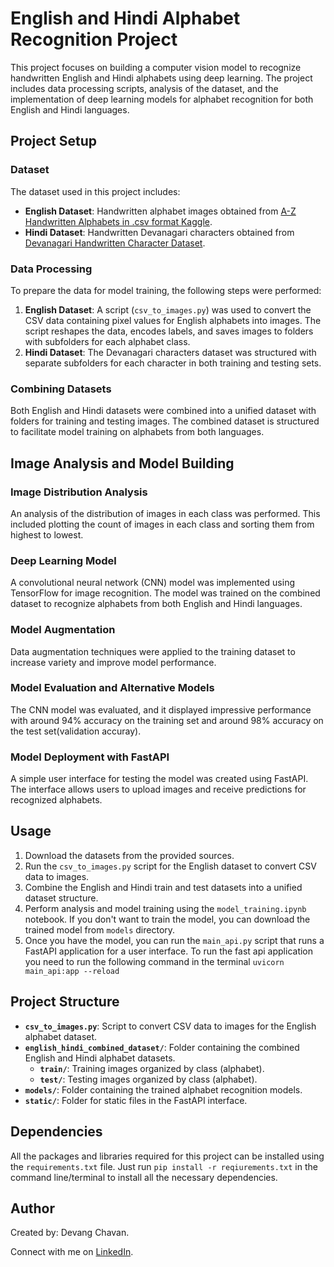 # English and Hindi Alphabet Recognition Project

This project focuses on building a computer vision model to recognize handwritten English and Hindi alphabets using deep learning. The project includes data processing scripts, analysis of the dataset, and the implementation of deep learning models for alphabet recognition for both English and Hindi languages.

## Project Setup

### Dataset
The dataset used in this project includes:
- **English Dataset**: Handwritten alphabet images obtained from [A-Z Handwritten Alphabets in .csv format Kaggle](https://www.kaggle.com/datasets/sachinpatel21/az-handwritten-alphabets-in-csv-format/data).
- **Hindi Dataset**: Handwritten Devanagari characters obtained from [Devanagari Handwritten Character Dataset](https://archive.ics.uci.edu/dataset/389/devanagari+handwritten+character+dataset).

### Data Processing
To prepare the data for model training, the following steps were performed:
1. **English Dataset**: A script (`csv_to_images.py`) was used to convert the CSV data containing pixel values for English alphabets into images. The script reshapes the data, encodes labels, and saves images to folders with subfolders for each alphabet class.
2. **Hindi Dataset**: The Devanagari characters dataset was structured with separate subfolders for each character in both training and testing sets.

### Combining Datasets
Both English and Hindi datasets were combined into a unified dataset with folders for training and testing images. The combined dataset is structured to facilitate model training on alphabets from both languages.

## Image Analysis and Model Building

### Image Distribution Analysis
An analysis of the distribution of images in each class was performed. This included plotting the count of images in each class and sorting them from highest to lowest.

### Deep Learning Model
A convolutional neural network (CNN) model was implemented using TensorFlow for image recognition. The model was trained on the combined dataset to recognize alphabets from both English and Hindi languages.

### Model Augmentation
Data augmentation techniques were applied to the training dataset to increase variety and improve model performance.

### Model Evaluation and Alternative Models
The CNN model was evaluated, and it displayed impressive performance with around 94% accuracy on the training set and around 98% accuracy on the test set(validation accuray). 

### Model Deployment with FastAPI
A simple user interface for testing the model was created using FastAPI. The interface allows users to upload images and receive predictions for recognized alphabets.

## Usage
1. Download the datasets from the provided sources.
2. Run the `csv_to_images.py` script for the English dataset to convert CSV data to images.
3. Combine the English and Hindi train and test datasets into a unified dataset structure.
4. Perform analysis and model training using the `model_training.ipynb` notebook. If you don't want to train the model, you can download the trained model from `models` directory.
5. Once you have the model, you can run the `main_api.py` script that runs a FastAPI application for a user interface. To run the fast api application you need to run the following command in the terminal `uvicorn main_api:app --reload`

## Project Structure
- **`csv_to_images.py`**: Script to convert CSV data to images for the English alphabet dataset.
- **`english_hindi_combined_dataset/`**: Folder containing the combined English and Hindi alphabet datasets.
  - **`train/`**: Training images organized by class (alphabet).
  - **`test/`**: Testing images organized by class (alphabet).
- **`models/`**: Folder containing the trained alphabet recognition models.
- **`static/`**: Folder for static files in the FastAPI interface.

## Dependencies
All the packages and libraries required for this project can be installed using the `requirements.txt` file. Just run `pip install -r reqiurements.txt` in the command line/terminal to install all the necessary dependencies.

## Author
Created by: Devang Chavan.

Connect with me on [LinkedIn](https://www.linkedin.com/in/devang-chavan/).
